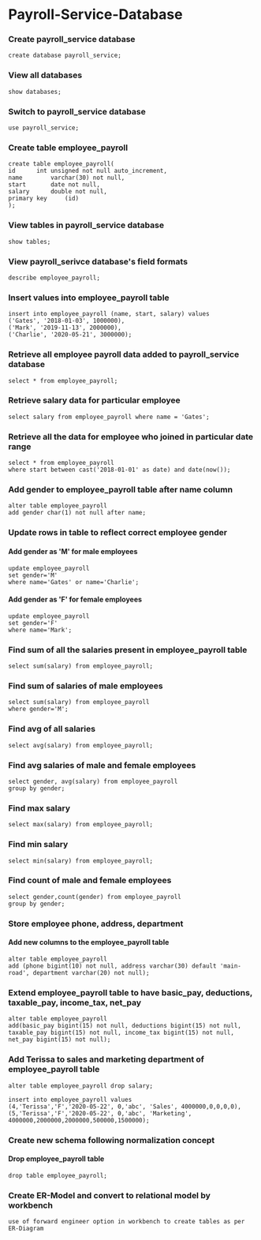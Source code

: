 # Payroll-Service-Database

### Create payroll_service database
```
create database payroll_service;
```
### View all databases
```
show databases;
```
### Switch to payroll_service database
```
use payroll_service;
```
### Create table employee_payroll
```
create table employee_payroll(
id 		int unsigned not null auto_increment,
name 		varchar(30) not null,
start		date not null,
salary		double not null,
primary key 	(id)
);
```
### View tables in payroll_service database
```
show tables;
```
### View payroll_serivce database's field formats
```
describe employee_payroll;
```
### Insert values into employee_payroll table
```
insert into employee_payroll (name, start, salary) values
('Gates', '2018-01-03', 1000000),
('Mark', '2019-11-13', 2000000),
('Charlie', '2020-05-21', 3000000);
```
### Retrieve all employee payroll data added to payroll_service database
```
select * from employee_payroll;
```
### Retrieve salary data for particular employee 
```
select salary from employee_payroll where name = 'Gates';
```
### Retrieve all the data for employee who joined in particular date range
```
select * from employee_payroll
where start between cast('2018-01-01' as date) and date(now());
```
### Add gender to employee_payroll table after name column
```
alter table employee_payroll
add gender char(1) not null after name;
```
### Update rows in table to reflect correct employee gender
#### Add gender as 'M' for male employees
```
update employee_payroll
set gender='M' 
where name='Gates' or name='Charlie';
```
#### Add gender as 'F' for female employees
```
update employee_payroll
set gender='F'
where name='Mark';
```
### Find sum of all the salaries present in employee_payroll table
```
select sum(salary) from employee_payroll;
```
### Find sum of salaries of male employees
```
select sum(salary) from employee_payroll
where gender='M';
```
### Find avg of all salaries
```
select avg(salary) from employee_payroll;
```
### Find avg salaries of male and female employees
```
select gender, avg(salary) from employee_payroll
group by gender;
```
### Find max salary
```
select max(salary) from employee_payroll;
```
### Find min salary
```
select min(salary) from employee_payroll;
```
### Find count of male and female employees
```
select gender,count(gender) from employee_payroll
group by gender;
```
### Store employee phone, address, department
#### Add new columns to the employee_payroll table
```
alter table employee_payroll
add (phone bigint(10) not null, address varchar(30) default 'main-road', department varchar(20) not null);
```
### Extend employee_payroll table to have basic_pay, deductions, taxable_pay, income_tax, net_pay
```
alter table employee_payroll
add(basic_pay bigint(15) not null, deductions bigint(15) not null, taxable_pay bigint(15) not null, income_tax bigint(15) not null, net_pay bigint(15) not null);
```
### Add Terissa to sales and marketing department of employee_payroll table
```
alter table employee_payroll drop salary;

insert into employee_payroll values
(4,'Terissa','F','2020-05-22', 0,'abc', 'Sales', 4000000,0,0,0,0),
(5,'Terissa','F','2020-05-22', 0,'abc', 'Marketing', 4000000,2000000,2000000,500000,1500000);
```
### Create new schema following normalization concept
#### Drop employee_payroll table
```
drop table employee_payroll;
```
### Create ER-Model and convert to relational model by workbench
```
use of forward engineer option in workbench to create tables as per ER-Diagram
```